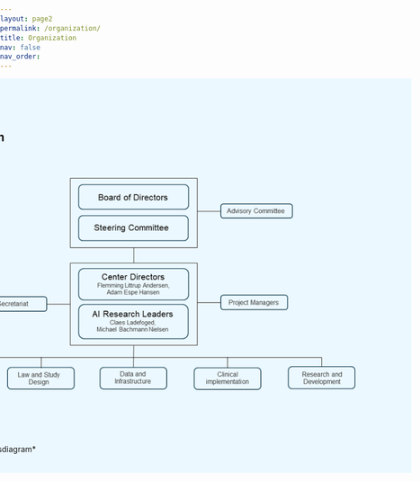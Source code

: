 ```yaml
---
layout: page2
permalink: /organization/
title: Organization
nav: false
nav_order: 
---
```


<style>
  /* Tilføjet styling for at justere størrelsen af .leader-box */
  .leader-box {
    max-width: 200px; /* Juster bredden efter behov */
    margin-bottom: 100px; /* Øget margin mellem hver leader box */
    padding: 10px; /* Tilføj padding inden i leader box */
    display: flex; /* Flexbox for at justere layout */
    align-items: center; /* Centrer indhold vertikalt */
  }

  /* Fjern margin og padding fra body */
  body {
    margin: 0;
    padding: 0;
  }

  /* Stil for hver sektion */
  .section {
    width: 100vw;
    margin-left: calc(50% - 50vw);
    padding-top: 0; /* Fjern top padding for at sikre ingen ekstra plads øverst */
  }

  /* Stil for hver sektion med specifik baggrundsfarve */
  .organization-section {
    background-color: #EBF8FF; /* Ændre baggrundsfarven efter behov */
  }

  .centerledere-section {
    background-color: #f2f2f2;
    text-align: left; /* Venstrejuster overskriften */
    padding-top: 50px; /* Juster afstanden til overskriften "Centerledere" */
  }

  .styregruppe-section {
    background-color: #d0d0d0;
  }

  .ai-forskningsledere-section {
    background-color: #c0c0c0;
  }

  .bestyrelse-section {
    background-color: #b0b0b0;
  }

  /* Stil for indhold i hver sektion */
  .section-content {
    max-width: 1200px;
    margin: 0 auto;
    padding: 20px;
  }

  /* Tilpasning til centerledere-sektion */
  .centerledere-section .container {
    padding: 20px 0; /* Tilføj lidt padding over og under containeren */
  }

  .centerledere-section .leader-box {
    text-align: left; /* Venstrestil tekst */
  }

  .centerledere-section img {
    width: 200px; /* Juster størrelsen på lederbillederne */
    height: 200px;
    margin-right: 20px; /* Margin til højre for at adskille billedet fra teksten */
    border-radius: 0; /* Fjern afrundede hjørner */
  }

  /* Juster overskriftsstørrelse for Centerledere */
  .centerledere-section h3 {
    font-size: 2em; /* Større overskriftsstørrelse */
    margin-bottom: 20px; /* Mindre margin nederst i overskriften */
  }

  .col-md-6:first-child {
    margin-right: 50px; /* Tilføj margin til højre for den første kolonne */
  }
</style>

<!-- Ny Baggrundsfarve for Organization sektion -->
<div class="section organization-section">
  <div class="section-content">
    <h2>Organization</h2>
    <strong style="font-size: 1.5em;">Organizationdiagram</strong>
    <img src="/assets/img/Organisationsdiagram.png" alt="Organizational Diagram">
    <p>*Her indsættes et organisationsdiagram*</p>
  </div>
</div>

<!-- Ny Baggrundsfarve for Centerledere sektio
